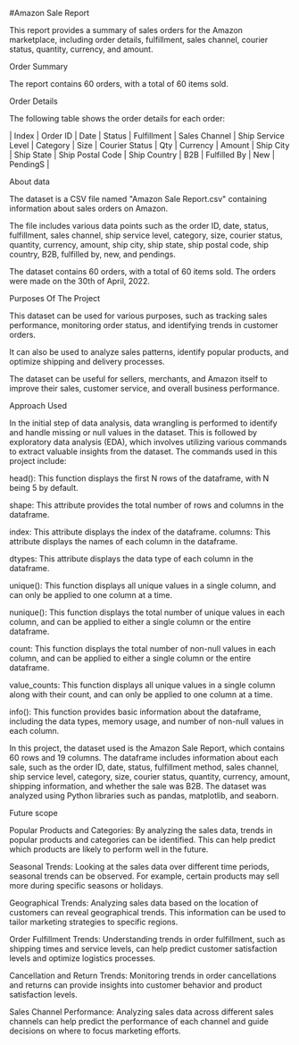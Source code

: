 #Amazon Sale Report


This report provides a summary of sales orders for the Amazon marketplace, including order details, fulfillment, sales channel, courier status, quantity, currency, and amount.

Order Summary

The report contains 60 orders, with a total of 60 items sold.

Order Details

The following table shows the order details for each order:

| Index | Order ID | Date | Status | Fulfillment | Sales Channel | Ship Service Level | Category | Size | Courier Status | Qty | Currency | Amount | Ship City | Ship State | Ship Postal Code | Ship Country | B2B | Fulfilled By | New | PendingS |

About data

The dataset is a CSV file named "Amazon Sale Report.csv" containing information about sales orders on Amazon.

The file includes various data points such as the order ID, date, status, fulfillment, sales channel, ship service level, category, size, courier status, quantity, currency, amount, ship city, ship state, ship postal code, ship country, B2B, fulfilled by, new, and pendings.

The dataset contains 60 orders, with a total of 60 items sold. The orders were made on the 30th of April, 2022. 

Purposes Of The Project

This dataset can be used for various purposes, such as tracking sales performance, monitoring order status, and identifying trends in customer orders.

It can also be used to analyze sales patterns, identify popular products, and optimize shipping and delivery processes.

The dataset can be useful for sellers, merchants, and Amazon itself to improve their sales, customer service, and overall business performance.

Approach Used

In the initial step of data analysis, data wrangling is performed to identify and handle missing or null values in the dataset. This is followed by exploratory data analysis (EDA), which involves utilizing various commands to extract valuable insights from the dataset. The commands used in this project include:

head(): This function displays the first N rows of the dataframe, with N being 5 by default.

shape: This attribute provides the total number of rows and columns in the dataframe.

index: This attribute displays the index of the dataframe.
columns: This attribute displays the names of each column in the dataframe.

dtypes: This attribute displays the data type of each column in the dataframe.

unique(): This function displays all unique values in a single column, and can only be applied to one column at a time.

nunique(): This function displays the total number of unique values in each column, and can be applied to either a single column or the entire dataframe.

count: This function displays the total number of non-null values in each column, and can be applied to either a single column or the entire dataframe.

value_counts: This function displays all unique values in a single column along with their count, and can only be applied to one column at a time.

info(): This function provides basic information about the dataframe, including the data types, memory usage, and number of non-null values in each column.

In this project, the dataset used is the Amazon Sale Report, which contains 60 rows and 19 columns. The dataframe includes information about each sale, such as the order ID, date, status, fulfillment method, sales channel, ship service level, category, size, courier status, quantity, currency, amount, shipping information, and whether the sale was B2B. The dataset was analyzed using Python libraries such as pandas, matplotlib, and seaborn.

Future scope

Popular Products and Categories: By analyzing the sales data, trends in popular products and categories can be identified. This can help predict which products are likely to perform well in the future.

Seasonal Trends: Looking at the sales data over different time periods, seasonal trends can be observed. For example, certain products may sell more during specific seasons or holidays.

Geographical Trends: Analyzing sales data based on the location of customers can reveal geographical trends. This information can be used to tailor marketing strategies to specific regions.

Order Fulfillment Trends: Understanding trends in order fulfillment, such as shipping times and service levels, can help predict customer satisfaction levels and optimize logistics processes.

Cancellation and Return Trends: Monitoring trends in order cancellations and returns can provide insights into customer behavior and product satisfaction levels.

Sales Channel Performance: Analyzing sales data across different sales channels can help predict the performance of each channel and guide decisions on where to focus marketing efforts.